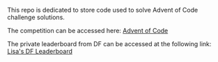 This repo is dedicated to store code used to solve Advent of Code challenge solutions.

The competition can be accessed here: [Advent of Code](https://adventofcode.com/2023)

The private leaderboard from DF can be accessed at the following link: [Lisa's DF Leaderboard](https://adventofcode.com/2023/leaderboard/private/view/3262180)
